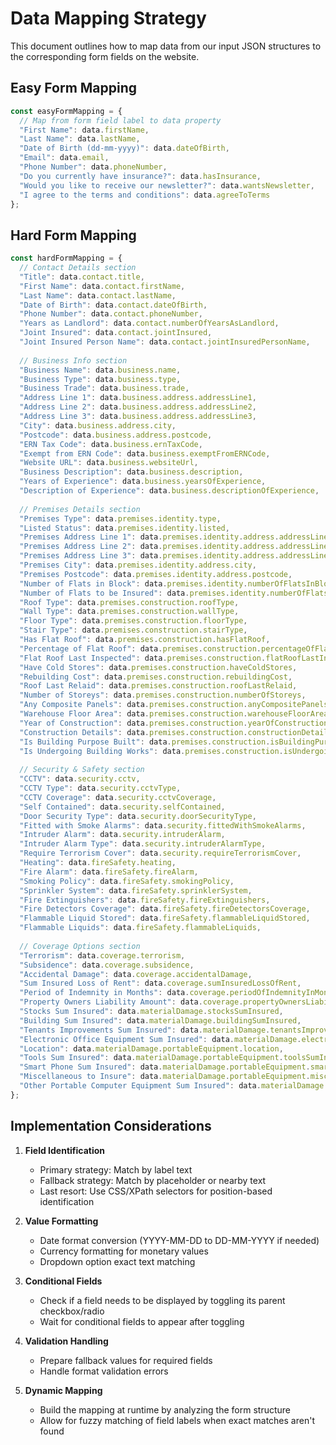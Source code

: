 # Data Mapping Strategy

This document outlines how to map data from our input JSON structures to the corresponding form fields on the website.

## Easy Form Mapping

```javascript
const easyFormMapping = {
  // Map from form field label to data property
  "First Name": data.firstName,
  "Last Name": data.lastName,
  "Date of Birth (dd-mm-yyyy)": data.dateOfBirth,
  "Email": data.email,
  "Phone Number": data.phoneNumber,
  "Do you currently have insurance?": data.hasInsurance,
  "Would you like to receive our newsletter?": data.wantsNewsletter,
  "I agree to the terms and conditions": data.agreeToTerms
};
```

## Hard Form Mapping

```javascript
const hardFormMapping = {
  // Contact Details section
  "Title": data.contact.title,
  "First Name": data.contact.firstName,
  "Last Name": data.contact.lastName,
  "Date of Birth": data.contact.dateOfBirth,
  "Phone Number": data.contact.phoneNumber,
  "Years as Landlord": data.contact.numberOfYearsAsLandlord,
  "Joint Insured": data.contact.jointInsured,
  "Joint Insured Person Name": data.contact.jointInsuredPersonName,
  
  // Business Info section
  "Business Name": data.business.name,
  "Business Type": data.business.type,
  "Business Trade": data.business.trade,
  "Address Line 1": data.business.address.addressLine1,
  "Address Line 2": data.business.address.addressLine2,
  "Address Line 3": data.business.address.addressLine3,
  "City": data.business.address.city,
  "Postcode": data.business.address.postcode,
  "ERN Tax Code": data.business.ernTaxCode,
  "Exempt from ERN Code": data.business.exemptFromERNCode,
  "Website URL": data.business.websiteUrl,
  "Business Description": data.business.description,
  "Years of Experience": data.business.yearsOfExperience,
  "Description of Experience": data.business.descriptionOfExperience,
  
  // Premises Details section
  "Premises Type": data.premises.identity.type,
  "Listed Status": data.premises.identity.listed,
  "Premises Address Line 1": data.premises.identity.address.addressLine1,
  "Premises Address Line 2": data.premises.identity.address.addressLine2,
  "Premises Address Line 3": data.premises.identity.address.addressLine3,
  "Premises City": data.premises.identity.address.city,
  "Premises Postcode": data.premises.identity.address.postcode,
  "Number of Flats in Block": data.premises.identity.numberOfFlatsInBlock,
  "Number of Flats to be Insured": data.premises.identity.numberOfFlatsToBeInsured,
  "Roof Type": data.premises.construction.roofType,
  "Wall Type": data.premises.construction.wallType,
  "Floor Type": data.premises.construction.floorType,
  "Stair Type": data.premises.construction.stairType,
  "Has Flat Roof": data.premises.construction.hasFlatRoof,
  "Percentage of Flat Roof": data.premises.construction.percentageOfFlatRoof,
  "Flat Roof Last Inspected": data.premises.construction.flatRoofLastInspected,
  "Have Cold Stores": data.premises.construction.haveColdStores,
  "Rebuilding Cost": data.premises.construction.rebuildingCost,
  "Roof Last Relaid": data.premises.construction.roofLastRelaid,
  "Number of Storeys": data.premises.construction.numberOfStoreys,
  "Any Composite Panels": data.premises.construction.anyCompositePanels,
  "Warehouse Floor Area": data.premises.construction.warehouseFloorArea,
  "Year of Construction": data.premises.construction.yearOfConstruction,
  "Construction Details": data.premises.construction.constructionDetails,
  "Is Building Purpose Built": data.premises.construction.isBuildingPurposeBuilt,
  "Is Undergoing Building Works": data.premises.construction.isUndergoingBuildingWorks,
  
  // Security & Safety section
  "CCTV": data.security.cctv,
  "CCTV Type": data.security.cctvType,
  "CCTV Coverage": data.security.cctvCoverage,
  "Self Contained": data.security.selfContained,
  "Door Security Type": data.security.doorSecurityType,
  "Fitted with Smoke Alarms": data.security.fittedWithSmokeAlarms,
  "Intruder Alarm": data.security.intruderAlarm,
  "Intruder Alarm Type": data.security.intruderAlarmType,
  "Require Terrorism Cover": data.security.requireTerrorismCover,
  "Heating": data.fireSafety.heating,
  "Fire Alarm": data.fireSafety.fireAlarm,
  "Smoking Policy": data.fireSafety.smokingPolicy,
  "Sprinkler System": data.fireSafety.sprinklerSystem,
  "Fire Extinguishers": data.fireSafety.fireExtinguishers,
  "Fire Detectors Coverage": data.fireSafety.fireDetectorsCoverage,
  "Flammable Liquid Stored": data.fireSafety.flammableLiquidStored,
  "Flammable Liquids": data.fireSafety.flammableLiquids,
  
  // Coverage Options section
  "Terrorism": data.coverage.terrorism,
  "Subsidence": data.coverage.subsidence,
  "Accidental Damage": data.coverage.accidentalDamage,
  "Sum Insured Loss of Rent": data.coverage.sumInsuredLossOfRent,
  "Period of Indemnity in Months": data.coverage.periodOfIndemnityInMonths,
  "Property Owners Liability Amount": data.coverage.propertyOwnersLiabilityAmount,
  "Stocks Sum Insured": data.materialDamage.stocksSumInsured,
  "Building Sum Insured": data.materialDamage.buildingSumInsured,
  "Tenants Improvements Sum Insured": data.materialDamage.tenantsImprovementsSumInsured,
  "Electronic Office Equipment Sum Insured": data.materialDamage.electronicOfficeEquipmentSumInsured,
  "Location": data.materialDamage.portableEquipment.location,
  "Tools Sum Insured": data.materialDamage.portableEquipment.toolsSumInsured,
  "Smart Phone Sum Insured": data.materialDamage.portableEquipment.smartPhoneSumInsured,
  "Miscellaneous to Insure": data.materialDamage.portableEquipment.miscellaneousToInsure,
  "Other Portable Computer Equipment Sum Insured": data.materialDamage.portableEquipment.otherPortableComputerEquipmentSumInsured
};
```

## Implementation Considerations

1. **Field Identification**
   - Primary strategy: Match by label text
   - Fallback strategy: Match by placeholder or nearby text
   - Last resort: Use CSS/XPath selectors for position-based identification

2. **Value Formatting**
   - Date format conversion (YYYY-MM-DD to DD-MM-YYYY if needed)
   - Currency formatting for monetary values
   - Dropdown option exact text matching

3. **Conditional Fields**
   - Check if a field needs to be displayed by toggling its parent checkbox/radio
   - Wait for conditional fields to appear after toggling

4. **Validation Handling**
   - Prepare fallback values for required fields
   - Handle format validation errors

5. **Dynamic Mapping**
   - Build the mapping at runtime by analyzing the form structure
   - Allow for fuzzy matching of field labels when exact matches aren't found
